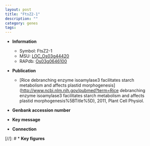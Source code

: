 ```yaml
---
layout: post
title: "FtsZ2-1"
description: ""
category: genes
tags: 
---
```


* **Information**  
    + Symbol: FtsZ2-1  
    + MSU: [LOC_Os03g44420](http://rice.uga.edu/cgi-bin/ORF_infopage.cgi?orf=LOC_Os03g44420)  
    + RAPdb: [Os03g0646100](http://rapdb.dna.affrc.go.jp/viewer/gbrowse_details/irgsp1?name=Os03g0646100)  

* **Publication**  
    + [Rice debranching enzyme isoamylase3 facilitates starch metabolism and affects plastid morphogenesis](http://www.ncbi.nlm.nih.gov/pubmed?term=Rice debranching enzyme isoamylase3 facilitates starch metabolism and affects plastid morphogenesis%5BTitle%5D), 2011, Plant Cell Physiol.

* **Genbank accession number**  

* **Key message**  

* **Connection**  

[//]: # * **Key figures**  


